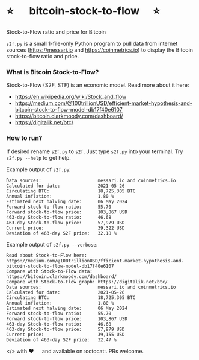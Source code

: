 # :star:   bitcoin-stock-to-flow  :star:
Stock-to-Flow ratio and price for Bitcoin

`s2f.py` is a small 1-file-only Python program to pull data from internet sources (https://messari.io and https://coinmetrics.io) to display the Bitcoin stock-to-flow ratio and price. 

### What is Bitcoin Stock-to-Flow?
Stock-to-Flow (S2F, STF) is an economic model. Read more about it here:
- https://en.wikipedia.org/wiki/Stock_and_flow
- https://medium.com/@100trillionUSD/efficient-market-hypothesis-and-bitcoin-stock-to-flow-model-db17f40e6107
- https://bitcoin.clarkmoody.com/dashboard/
- https://digitalik.net/btc/

### How to run?

If desired rename `s2f.py` to `s2f`. Just type `s2f.py` into your terminal. Try `s2f.py --help` to get help.

Example output of `s2f.py`:

```
Data sources:                     messari.io and coinmetrics.io
Calculated for date:              2021-05-26
Circulating BTC:                  18,725,305 BTC
Annual inflation:                 1.80 %
Estimated next halving date:      06 May 2024
Forward stock-to-flow ratio:      55.70
Forward stock-to-flow price:      103,867 USD
463-day Stock-to-flow ratio:      46.68
463-day Stock-to-flow price:      57,979 USD
Current price:                    39,322 USD
Deviation of 463-day S2F price:   32.18 %
```

Example output of `s2f.py --verbose`:

```
Read about Stock-to-Flow here:    https://medium.com/@100trillionUSD/fficient-market-hypothesis-and-bitcoin-stock-to-flow-model-db17f40e6107
Compare with Stock-to-Flow data:  https://bitcoin.clarkmoody.com/dashboard/
Compare with Stock-to-Flow graph: https://digitalik.net/btc/
Data sources:                     messari.io and coinmetrics.io
Calculated for date:              2021-05-26
Circulating BTC:                  18,725,305 BTC
Annual inflation:                 1.80 %
Estimated next halving date:      06 May 2024
Forward stock-to-flow ratio:      55.70
Forward stock-to-flow price:      103,867 USD
463-day Stock-to-flow ratio:      46.68
463-day Stock-to-flow price:      57,979 USD
Current price:                    39,155 USD
Deviation of 463-day S2F price:   32.47 %
```

</> with :heart:   and available on :octocat:. PRs welcome.
